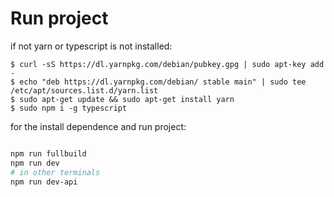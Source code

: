 # Run project

if not yarn or typescript is not installed:
```
$ curl -sS https://dl.yarnpkg.com/debian/pubkey.gpg | sudo apt-key add -
$ echo "deb https://dl.yarnpkg.com/debian/ stable main" | sudo tee /etc/apt/sources.list.d/yarn.list
$ sudo apt-get update && sudo apt-get install yarn
$ sudo npm i -g typescript
```

for the install dependence and run project:

```bash

npm run fullbuild
npm run dev
# in other terminals
npm run dev-api
```




